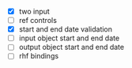 - [x] two input
- [ ] ref controls
- [x] start and end date validation
- [ ] input object start and end date
- [ ] output object start and end date
- [ ] rhf bindings
